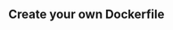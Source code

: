 ## Create your own Dockerfile

<!-- Dokcerfile [^1]

#### Dockerfile format
명령어(INSTRUNCTION) 인자(arguments)

#### FROM 명령어
FROM <이미지>
FROM <이미지>:<태그>

example)
FROM ubuntu:latest -> 우분투 최신버전을 base 이미지로 사용
FROM node:12
FROM osrf/ros:melodic-desktop-full



### References
* https://www.daleseo.com/dockerfile/
* https://khj93.tistory.com/entry/Docker-Docker-File-%EC%9E%91%EC%84%B1%ED%95%98%EA%B8%B0-%EB%AA%85%EB%A0%B9%EC%96%B4
* http://pyrasis.com/book/DockerForTheReallyImpatient/Chapter20/05
* https://hub.docker.com/_/ros
* https://medium.com/@rookiecj/%EA%B0%91%EC%9E%90%EA%B8%B0-ros-%EA%B7%B8%EB%A6%AC%EA%B3%A0-docker%EA%B0%9C%EB%B0%9C%ED%99%98%EA%B2%BD-5b941c9ff098
* https://roomedia.tistory.com/entry/1일차-macOS-Catalina-10155에-ros2-foxy-설치하기
-->
